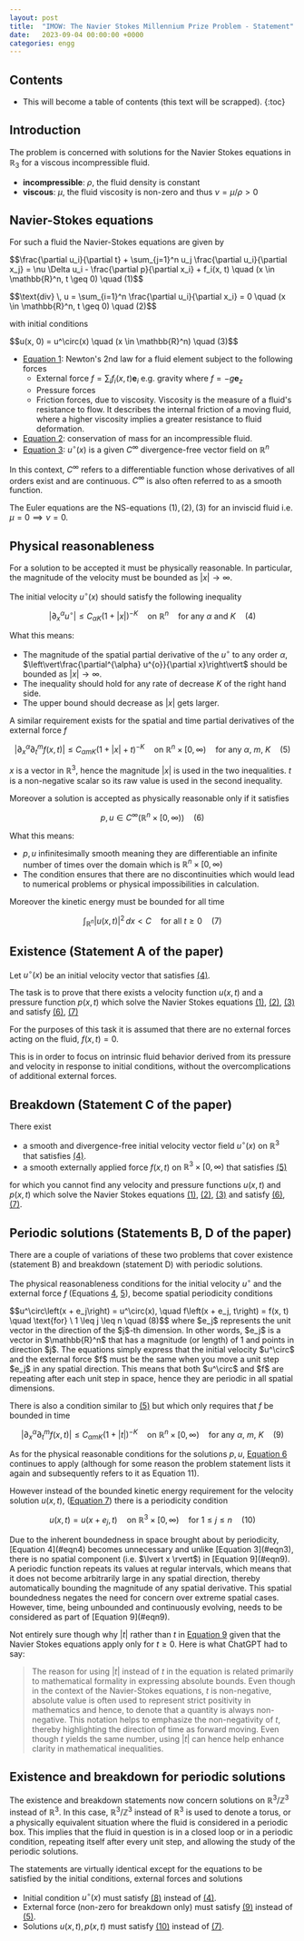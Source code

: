 ```yaml
---
layout: post
title:  "IMOW: The Navier Stokes Millennium Prize Problem - Statement"
date:   2023-09-04 00:00:00 +0000
categories: engg
---
```


<h2> Contents </h2>

* This will become a table of contents (this text will be scrapped).
{:toc}

## Introduction

The problem is concerned with solutions for the Navier Stokes equations in $\mathbb{R}_3$ for a viscous incompressible fluid. 
- **incompressible**: $\rho$, the fluid density is constant
- **viscous**: $\mu$, the fluid viscosity is non-zero and thus $\nu = \mu / \rho > 0$

## Navier-Stokes equations
For such a fluid the Navier-Stokes equations are given by

<p markdown=1 id ='eqn1'>$$\frac{\partial u_i}{\partial t} + \sum_{j=1}^n u_j \frac{\partial u_i}{\partial x_j} = \nu \Delta u_i - \frac{\partial p}{\partial x_i} + f_i(x, t) \quad (x \in \mathbb{R}^n, t \geq 0) \quad (1)$$</p>

<p markdown=1 id ='eqn2'>$$\text{div} \, u = \sum_{i=1}^n \frac{\partial u_i}{\partial x_i} = 0 \quad (x \in \mathbb{R}^n, t \geq 0) \quad (2)$$</p>

with initial conditions

<p markdown=1 id ='eqn3'>$$u(x, 0) = u^\circ(x) \quad (x \in \mathbb{R}^n)  \quad (3)$$</p>

- <a href="#eqn1" markdown=1>Equation 1</a>: Newton's 2nd law for a fluid element subject to the following forces
    - External force $f = \sum_i f_i(x, t)\mathbf{e}_i$ e.g. gravity where $f = -g\mathbf{e}_z$
    - Pressure forces
    - Friction forces, <span class='chatgpt' markdown=1>due to viscosity. Viscosity is the measure of a fluid's resistance to flow. It describes the internal friction of a moving fluid, where a higher viscosity implies a greater resistance to fluid deformation.</span>
- <a href="#eqn2" markdown=1>Equation 2</a>: conservation of mass for an incompressible fluid. 
- <a href="#eqn3" markdown=1>Equation 3</a>: $u^\circ(x)$ is a given $C^\infty$ divergence-free vector field on $\mathbb{R}^n$

<span class='chatgpt' markdown=1>In this context, $C^\infty$ refers to a differentiable function whose derivatives of all orders exist and are continuous. $C^\infty$ is also often referred to as a smooth function.</span>

The Euler equations are the NS-equations $(1), (2), (3)$ for an inviscid fluid i.e. $\mu = 0 \implies \nu = 0$. 

## Physical reasonableness

For a solution to be accepted it must be physically reasonable. In particular, the magnitude of the velocity must be bounded as $\lvert x \rvert \rightarrow \infty$.

The initial velocity $u^\circ(x)$ should satisfy the following inequality 

<span id="eqn4" markdown=1>$$\left\vert\partial_x^{\alpha} u^{\circ}\right\vert \leq C_{\alpha K} (1 + \left\vert x \right\vert)^{-K} \quad \text{on} \ \mathbb{R}^n \quad \text{for any} \ \alpha \ \text{and} \ K \quad (4)$$</span>

What this means:
- The magnitude of the spatial partial derivative of the $u^\circ$ to any order $\alpha$, $\left\vert\frac{\partial^{\alpha} u^{o}}{\partial x}\right\vert$ should be bounded as  $\lvert x \rvert \rightarrow \infty$.
- The inequality should hold for any rate of decrease $K$ of the right hand side.
- The upper bound should decrease as $\lvert x \rvert$ gets larger.

A similar requirement exists for the spatial and time partial derivatives of the external force $f$

 <span id="eqn5" markdown=1>$$\left\vert\partial_x^{\alpha} \partial_t^m f(x, t) \right\vert \leq C_{\alpha m K} (1 + \left\vert x \right\vert + t)^{-K} \quad \text{on} \ \mathbb{R}^n \times [0, \infty) \quad \text{for any} \ \alpha,\ m,\  K \quad \text{(5)}$$</span>

$x$ is a vector in $\mathbb{R}^3$, hence the magnitude $\left\vert x \right\vert$ is used in the two inequalities. $t$ is a non-negative scalar so its raw value is used in the second inequality.

Moreover a solution is accepted as physically reasonable only if it satisfies

<span id="eqn6" markdown=1>$$p, u \in C^\infty(\mathbb{R}^n \times [0, \infty))\quad (6)$$</span>

What this means:
- <span class='chatgpt' markdown=1>$p, u$ infinitesimally smooth meaning they are differentiable an infinite number of times over the domain which is $\mathbb{R}^n \times [0, \infty)$</span>
- <span class='chatgpt' markdown=1>The condition ensures that there are no discontinuities which would lead to numerical problems or physical impossibilities in calculation.</span>

Moreover the kinetic energy must be bounded for all time

<span id="eqn7" markdown=1>$$\int_{\mathbb{R}^n} |u(x, t)|^2 \, dx < C\quad \text{for all} \ t\geq 0 \quad (7)$$</span>

## Existence (Statement A of the paper)
Let $u^\circ(x)$ be an initial velocity vector that satisfies [(4)](#eqn4).

The task is to prove that there exists a velocity function $u(x, t)$ and a pressure function $p(x, t)$ which solve the Navier Stokes equations [(1)](#eqn1), [(2)](#eqn2), [(3)](#eqn3) and satisfy [(6)](#eqn6), [(7)](#eqn7)

For the purposes of this task it is assumed that there are no external forces acting on the fluid, $f(x, t) = 0$. 

<span class='chatgpt' markdown=1>This is in order to focus on intrinsic fluid behavior derived from its pressure and velocity in response to initial conditions, without the overcomplications of additional external forces.</span>

## Breakdown (Statement C of the paper)
There exist 
- a smooth and divergence-free initial velocity vector field $u^\circ(x)$ on $\mathbb{R}^3$ that satisfies [(4)](#eqn4).
- a smooth externally applied force $f(x, t)$ on $\mathbb{R}^3 \times [0, \infty)$ that satisfies [(5)](#eqn5)

for which you cannot find any velocity and pressure functions $u(x, t)$ and $p(x, t)$ which solve the Navier Stokes equations [(1)](#eqn1), [(2)](#eqn2), [(3)](#eqn3) and satisfy [(6)](#eqn6), [(7)](#eqn7).

## Periodic solutions (Statements B, D of the paper)

There are a couple of variations of these two problems that cover existence (statement B) and breakdown (statement D) with periodic solutions. 

The physical reasonableness conditions for the initial velocity $u^\circ$ and the external force $f$ (Equations [4](#eqn4), [5](#eqn5)), become spatial periodicity conditions

<span id="eqn8" markdown=1>
$$u^\circ\left(x + e_j\right) = u^\circ(x), \quad
    f\left(x + e_j, t\right) = f(x, t) \quad \text{for} \  1 \leq j \leq n \quad (8)$$
</span>

<span class='chatgpt' markdown=1>
where  $e_j$ represents the unit vector in the direction of the $j$-th dimension. In other words, $e_j$ is a vector in $\mathbb{R}^n$ that has a magnitude (or length) of 1 and points in direction $j$.</span>


<span class='chatgpt' markdown=1>
The equations simply express that the initial velocity $u^\circ$ and the external force $f$ must be the same when you move a unit step $e_j$ in any spatial direction. This means that both $u^\circ$ and $f$ are repeating after each unit step in space, hence they are periodic in all spatial dimensions.
</span>

There is also a condition similar to [(5)](#eqn5) but which only requires that $f$ be bounded in time

 <span id="eqn9" markdown=1>$$\left\vert\partial_x^{\alpha} \partial_t^m f(x, t) \right\vert \leq C_{\alpha m K} (1 + \left\vert t \right\vert)^{-K} \quad \text{on} \ \mathbb{R}^n \times [0, \infty) \quad \text{for any} \ \alpha,\ m,\  K \quad (9)$$</span>

As for the physical reasonable conditions for the solutions $p, u$, [Equation 6](#eqn6) continues to apply (although for some reason the problem statement lists it again and subsequently refers to it as Equation 11). 

However instead of the bounded kinetic energy requirement for the velocity solution $u(x, t)$, ([Equation 7](#eqn7)) there is a periodicity condition

<span id="eqn10" markdown=1>$$u(x, t) = u\left(x + e_j, t\right) \quad \text{on} \ \mathbb{R}^3 \times [0, \infty) \quad \text{for} \  1 \leq j \leq n \quad (10)$$</span>

<p class='chatgpt' markdown=1>Due to the inherent boundedness in space brought about by periodicity, [Equation 4](#eqn4) becomes unnecessary and unlike [Equation 3](#eqn3), there is no spatial component (i.e. $\lvert x \rvert$) in [Equation 9](#eqn9). A periodic function repeats its values at regular intervals, which means that it does not become arbitrarily large in any spatial direction, thereby automatically bounding the magnitude of any spatial derivative. This spatial boundedness negates the need for concern over extreme spatial cases. However, time, being unbounded and continuously evolving, needs to be considered as part of [Equation 9](#eqn9).</p>

Not entirely sure though why $\lvert t \rvert$ rather than $t$ in [Equation 9](#eqn9) given that the Navier Stokes equations apply only for $t \geq 0$. Here is what ChatGPT had to say:

><span class='chatgpt'>The reason for using $|t|$ instead of $t$ in the equation is related primarily to mathematical formality in expressing absolute bounds. Even though in the context of the Navier-Stokes equations, $t$ is non-negative, absolute value is often used to represent strict positivity in mathematics and hence, to denote that a quantity is always non-negative. This notation helps to emphasize the non-negativity of $t$, thereby highlighting the direction of time as forward moving. Even though $t$ yields the same number, using $|t|$ can hence help enhance clarity in mathematical inequalities.</span>

## Existence and breakdown for periodic solutions

The existence and breakdown statements now concern solutions on $\mathbb{R}^3/\mathbb{Z}^3$ instead of $\mathbb{R}^3$. <span class='chatgpt' markdown=1>In this case, $\mathbb{R}^3/\mathbb{Z}^3$ instead of $\mathbb{R}^3$ is used to denote a torus, or a physically equivalent situation where the fluid is considered in a periodic box. This implies that the fluid in question is in a closed loop or in a periodic condition, repeating itself after every unit step, and allowing the study of the periodic solutions.</span>

The statements are virtually identical except for the equations to be satisfied by the initial conditions, external forces and solutions

- Initial condition $u^\circ(x)$ must satisfy [(8)](#eqn8) instead of [(4)](#eqn8). 
- External force (non-zero for breakdown only) must satisfy [(9)](#eqn8) instead of [(5)](#eqn8).
- Solutions $u(x, t), p(x, t)$ must satisfy [(10)](#eqn10) instead of [(7)](#eqn7).
